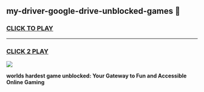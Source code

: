 
## my-driver-google-drive-unblocked-games 👋
<h3>
<a href="https://premium.freeplayer.one?title=my-driver-google-drive-unblocked-games&ref=14F">CLICK TO PLAY</a></h3>
<hr>

<h3>
<a href="https://premium.freeplayer.one?title=my-driver-google-drive-unblocked-games&ref=14F">CLICK 2 PLAY</a>
  
</h3>

<a href="https://premium.freeplayer.one?title=my-driver-google-drive-unblocked-games&ref=12F/"><img src="https://clearcache.store/games.png"></a>


**worlds hardest game unblocked: Your Gateway to Fun and Accessible Online Gaming**
